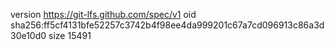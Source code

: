 version https://git-lfs.github.com/spec/v1
oid sha256:ff5cf4131bfe52257c3742b4f98ee4da999201c67a7cd096913c86a3d30e10d0
size 15491
